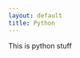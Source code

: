 ```yaml
---
layout: default
title: Python
---
```

This is python stuff

<!-- index starts -->
<!-- index ends -->
